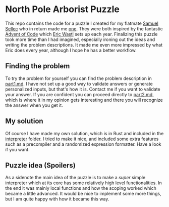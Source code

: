 # North Pole Arborist Puzzle

This repo contains the code for a puzzle I created for my flatmate [Samuel Sellec](https://www.linkedin.com/in/samuel-selleck-027a41150/) who in return made me [one](https://voluble-bavarois-27b66a.netlify.app/problems/alien-house/). They were both inspired by the fantastic [Advent of Code](https://adventofcode.com/2022/about) which [Eric Wastl](http://was.tl/) sets up each year. Finalizing this puzzle took more time than I had imagined, especially ironing out the ideas and writing the problem descriptions. It made me even more impressed by what Eric does every year, although I hope he has a better workflow.

## Finding the problem

To try the problem for yourself you can find the problem description in [part1.md](part1.md). I have not set up a good way to validate answers or generate personalized inputs, but that's how it is. Contact me if you want to validate your answer. If you are confident you can proceed directly to [part2.md](part2.md), which is where it in my opinion gets interesting and there you will recognize the answer when you get it.

## My solution

Of course I have made my own solution, which is in Rust and included in the [interpreter](interpreter) folder. I tried to make it nice, and included some extra features such as a precompiler and a randomized expression formatter. Have a look if you want.

## Puzzle idea (Spoilers)
As a sidenote the main idea of the puzzle is to make a _super_ simple interpreter which at its core has some relatively high level functionalities. In the end it was mainly local functions and how the scoping worked which became a little advanced. It would be nice to implement some more things, but I am quite happy with how it became this way.